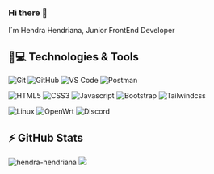 ### Hi there 👋

I´m Hendra Hendriana, Junior FrontEnd Developer

## 🚀💻 Technologies & Tools

  ![Git](https://img.shields.io/badge/-Git-black?style=flat-square&logo=git)
  ![GitHub](https://img.shields.io/badge/-GitHub-181717?style=flat-square&logo=github)
  ![VS Code](https://img.shields.io/badge/-VS%20Code-007ACC?style=flat-square&logo=visual-studio-code)
  ![Postman](https://img.shields.io/badge/Postman-black?style=flat-square&logo=postman)
  
  ![HTML5](https://img.shields.io/badge/HTML5-black?style=flat-square&logo=html5)
  ![CSS3](https://img.shields.io/badge/CSS3-black?style=flat-square&logo=css3)
  ![Javascript](https://img.shields.io/badge/Javascript-black?style=flat-square&logo=javascript)
  ![Bootstrap](https://img.shields.io/badge/Bootstrap-white?style=flat-square&logo=bootstrap)
  ![Tailwindcss](https://img.shields.io/badge/Tailwindcss-white?style=flat-square&logo=tailwindcss)

  ![Linux](https://img.shields.io/badge/Linux-black?style=flat-square&logo=linux)
  ![OpenWrt](https://img.shields.io/badge/Openwrt-black?style=flat-square&logo=openwrt)
  ![Discord](https://img.shields.io/badge/Discord-black?style=flat-square&logo=discord)


## ⚡ GitHub Stats
<img src="https://github-readme-stats.vercel.app/api?username=hendra-hendriana&show_icons=true&count_private=true" alt="hendra-hendriana" />
<img src="https://github-readme-stats.vercel.app/api/top-langs/?username=hendra-hendriana&layout=compact&count_private=true" />
